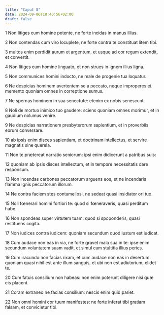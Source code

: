 ```yaml
---
title: "Caput 8"
date: 2024-09-06T18:40:56+02:00
draft: false
---
```




1 Non litiges cum homine potente, ne forte incidas in manus illius.

2 Non contendas cum viro locuplete, ne forte contra te constituat litem tibi.

3 multos enim perdidit aurum et argentum, et usque ad cor regum extendit, et convertit.

4 Non litiges cum homine linguato, et non strues in ignem illius ligna.

5 Non communices homini indocto, ne male de progenie tua loquatur.

6 Ne despicias hominem avertentem se a peccato, neque improperes ei. memento quoniam omnes in correptione sumus.

7 Ne spernas hominem in sua senectute: etenim ex nobis senescunt.

8 Noli de mortuo inimico tuo gaudere: sciens quoniam omnes morimur, et in gaudium nolumus venire.

9 Ne despicias narrationem presbyterorum sapientium, et in proverbiis eorum conversare.

10 ab ipsis enim disces sapientiam, et doctrinam intellectus, et servire magnatis sine querela.

11 Non te prætereat narratio seniorum: ipsi enim didicerunt a patribus suis:

12 quoniam ab ipsis disces intellectum, et in tempore necessitatis dare responsum.

13 Non incendas carbones peccatorum arguens eos, et ne incendaris flamma ignis peccatorum illorum.

14 Ne contra faciem stes contumeliosi, ne sedeat quasi insidiator ori tuo.

15 Noli fœnerari homini fortiori te: quod si fœneraveris, quasi perditum habe.

16 Non spondeas super virtutem tuam: quod si spoponderis, quasi restituens cogita.

17 Non iudices contra iudicem: quoniam secundum quod iustum est iudicat.

18 Cum audace non eas in via, ne forte gravet mala sua in te: ipse enim secundum voluntatem suam vadit, et simul cum stultitia illius peries.

19 Cum iracundo non facias rixam, et cum audace non eas in desertum: quoniam quasi nihil est ante illum sanguis, et ubi non est adiutorium, elidet te.

20 Cum fatuis consilium non habeas: non enim poterunt diligere nisi quæ eis placent.

21 Coram extraneo ne facias consilium: nescis enim quid pariet.

22 Non omni homini cor tuum manifestes: ne forte inferat tibi gratiam falsam, et convicietur tibi.

